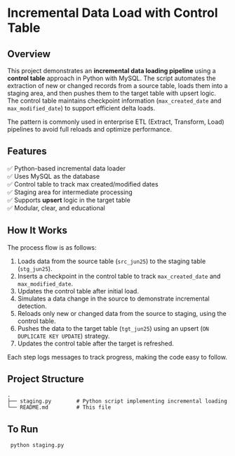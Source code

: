 # Incremental Data Load with Control Table

## Overview

This project demonstrates an **incremental data loading pipeline** using a **control table** approach in Python with MySQL. The script automates the extraction of new or changed records from a source table, loads them into a staging area, and then pushes them to the target table with upsert logic. The control table maintains checkpoint information (`max_created_date` and `max_modified_date`) to support efficient delta loads.

The pattern is commonly used in enterprise ETL (Extract, Transform, Load) pipelines to avoid full reloads and optimize performance.

## Features

✅ Python-based incremental data loader  
✅ Uses MySQL as the database  
✅ Control table to track max created/modified dates  
✅ Staging area for intermediate processing  
✅ Supports **upsert** logic in the target table  
✅ Modular, clear, and educational

## How It Works

The process flow is as follows:

1. Loads data from the source table (`src_jun25`) to the staging table (`stg_jun25`).  
2. Inserts a checkpoint in the control table to track `max_created_date` and `max_modified_date`.  
3. Updates the control table after initial load.  
4. Simulates a data change in the source to demonstrate incremental detection.  
5. Reloads only new or changed data from the source to staging, using the control table.  
6. Pushes the data to the target table (`tgt_jun25`) using an upsert (`ON DUPLICATE KEY UPDATE`) strategy.  
7. Updates the control table after the target is refreshed.

Each step logs messages to track progress, making the code easy to follow.

## Project Structure

```plaintext
.
├── staging.py        # Python script implementing incremental loading
└── README.md         # This file
```

## To Run
``` python staging.py```
